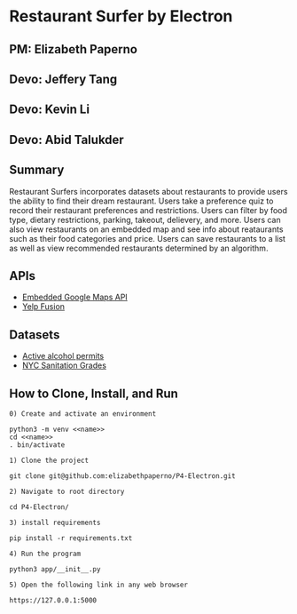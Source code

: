 #  Restaurant Surfer by Electron
## PM: Elizabeth Paperno
## Devo: Jeffery Tang 
## Devo: Kevin Li
## Devo: Abid Talukder

## Summary
Restaurant Surfers incorporates datasets about restaurants to provide users the ability to find their dream restaurant. Users take a preference quiz to record their restaurant preferences and restrictions. Users can filter by food type, dietary restrictions, parking, takeout, delievery, and more. Users can also view restaurants on an embedded map and see info about reataurants such as their food categories and price. Users can save restaurants to a list as well as view recommended restaurants determined by an algorithm.

## APIs
- [Embedded Google Maps API](https://developers.google.com/maps/documentation/embed/get-started)
- [Yelp Fusion](https://docs.developer.yelp.com/docs/fusion-intro)

## Datasets
- [Active alcohol permits](https://data.ny.gov/Economic-Development/Liquor-Authority-Current-List-of-Active-Licenses/hrvs-fxs2/data)
- [NYC Sanitation Grades](https://data.cityofnewyork.us/Health/Restaurant-Grades/gra9-xbjk/data)

## How to Clone, Install, and Run

`0) Create and activate an environment`
```
python3 -m venv <<name>>
cd <<name>>
. bin/activate
```

`1) Clone the project `
```
git clone git@github.com:elizabethpaperno/P4-Electron.git
```

`2) Navigate to root directory`
``` 
cd P4-Electron/
```

`3) install requirements`
```
pip install -r requirements.txt
```

`4) Run the program`
``` 
python3 app/__init__.py
```

`5) Open the following link in any web browser`
```
https://127.0.0.1:5000
```